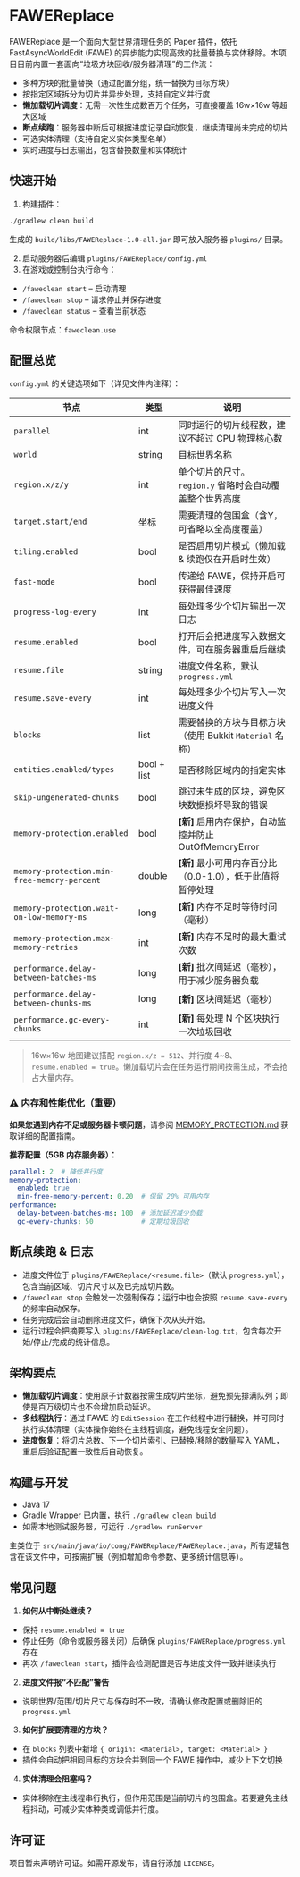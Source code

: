 # FAWEReplace

FAWEReplace 是一个面向大型世界清理任务的 Paper 插件，依托 FastAsyncWorldEdit (FAWE) 的异步能力实现高效的批量替换与实体移除。本项目目前内置一套面向“垃圾方块回收/服务器清理”的工作流：

- 多种方块的批量替换（通过配置分组，统一替换为目标方块）
- 按指定区域拆分为切片并异步处理，支持自定义并行度
- **懒加载切片调度**：无需一次性生成数百万个任务，可直接覆盖 16w×16w 等超大区域
- **断点续跑**：服务器中断后可根据进度记录自动恢复，继续清理尚未完成的切片
- 可选实体清理（支持自定义实体类型名单）
- 实时进度与日志输出，包含替换数量和实体统计

## 快速开始

1. 构建插件：

  ```bash
  ./gradlew clean build
  ```

  生成的 `build/libs/FAWEReplace-1.0-all.jar` 即可放入服务器 `plugins/` 目录。

2. 启动服务器后编辑 `plugins/FAWEReplace/config.yml`
3. 在游戏或控制台执行命令：
  - `/faweclean start` – 启动清理
  - `/faweclean stop` – 请求停止并保存进度
  - `/faweclean status` – 查看当前状态

命令权限节点：`faweclean.use`

## 配置总览

`config.yml` 的关键选项如下（详见文件内注释）：

| 节点 | 类型 | 说明 |
|------|------|------|
| `parallel` | int | 同时运行的切片线程数，建议不超过 CPU 物理核心数 |
| `world` | string | 目标世界名称 |
| `region.x/z/y` | int | 单个切片的尺寸。`region.y` 省略时会自动覆盖整个世界高度 |
| `target.start/end` | 坐标 | 需要清理的包围盒（含Y，可省略以全高度覆盖）|
| `tiling.enabled` | bool | 是否启用切片模式（懒加载 & 续跑仅在开启时生效）|
| `fast-mode` | bool | 传递给 FAWE，保持开启可获得最佳速度 |
| `progress-log-every` | int | 每处理多少个切片输出一次日志 |
| `resume.enabled` | bool | 打开后会把进度写入数据文件，可在服务器重启后继续 |
| `resume.file` | string | 进度文件名称，默认 `progress.yml` |
| `resume.save-every` | int | 每处理多少个切片写入一次进度文件 |
| `blocks` | list | 需要替换的方块与目标方块（使用 Bukkit `Material` 名称） |
| `entities.enabled/types` | bool + list | 是否移除区域内的指定实体 |
| `skip-ungenerated-chunks` | bool | 跳过未生成的区块，避免区块数据损坏导致的错误 |
| `memory-protection.enabled` | bool | **[新]** 启用内存保护，自动监控并防止 OutOfMemoryError |
| `memory-protection.min-free-memory-percent` | double | **[新]** 最小可用内存百分比（0.0-1.0），低于此值将暂停处理 |
| `memory-protection.wait-on-low-memory-ms` | long | **[新]** 内存不足时等待时间（毫秒） |
| `memory-protection.max-memory-retries` | int | **[新]** 内存不足时的最大重试次数 |
| `performance.delay-between-batches-ms` | long | **[新]** 批次间延迟（毫秒），用于减少服务器负载 |
| `performance.delay-between-chunks-ms` | long | **[新]** 区块间延迟（毫秒） |
| `performance.gc-every-chunks` | int | **[新]** 每处理 N 个区块执行一次垃圾回收 |

> 16w×16w 地图建议搭配 `region.x/z = 512`、并行度 4~8、`resume.enabled = true`。懒加载切片会在任务运行期间按需生成，不会抢占大量内存。

### ⚠️ 内存和性能优化（重要）

**如果您遇到内存不足或服务器卡顿问题**，请参阅 [MEMORY_PROTECTION.md](MEMORY_PROTECTION.md) 获取详细的配置指南。

**推荐配置（5GB 内存服务器）：**
```yaml
parallel: 2  # 降低并行度
memory-protection:
  enabled: true
  min-free-memory-percent: 0.20  # 保留 20% 可用内存
performance:
  delay-between-batches-ms: 100  # 添加延迟减少负载
  gc-every-chunks: 50            # 定期垃圾回收
```

## 断点续跑 & 日志

- 进度文件位于 `plugins/FAWEReplace/<resume.file>`（默认 `progress.yml`），包含当前区域、切片尺寸以及已完成切片数。
- `/faweclean stop` 会触发一次强制保存；运行中也会按照 `resume.save-every` 的频率自动保存。
- 任务完成后会自动删除进度文件，确保下次从头开始。
- 运行过程会把摘要写入 `plugins/FAWEReplace/clean-log.txt`，包含每次开始/停止/完成的统计信息。

## 架构要点

- **懒加载切片调度**：使用原子计数器按需生成切片坐标，避免预先排满队列；即使是百万级切片也不会增加启动延迟。
- **多线程执行**：通过 FAWE 的 `EditSession` 在工作线程中进行替换，并可同时执行实体清理（实体操作始终在主线程调度，避免线程安全问题）。
- **进度恢复**：将切片总数、下一个切片索引、已替换/移除的数量写入 YAML，重启后验证配置一致性后自动恢复。

## 构建与开发

- Java 17
- Gradle Wrapper 已内置，执行 `./gradlew clean build`
- 如需本地测试服务器，可运行 `./gradlew runServer`

主类位于 `src/main/java/io/cong/FAWEReplace/FAWEReplace.java`，所有逻辑包含在该文件中，可按需扩展（例如增加命令参数、更多统计信息等）。

## 常见问题

1. **如何从中断处继续？**
  - 保持 `resume.enabled = true`
  - 停止任务（命令或服务器关闭）后确保 `plugins/FAWEReplace/progress.yml` 存在
  - 再次 `/faweclean start`，插件会检测配置是否与进度文件一致并继续执行

2. **进度文件报“不匹配”警告**
  - 说明世界/范围/切片尺寸与保存时不一致，请确认修改配置或删除旧的 `progress.yml`

3. **如何扩展要清理的方块？**
  - 在 `blocks` 列表中新增 `{ origin: <Material>, target: <Material> }`
  - 插件会自动把相同目标的方块合并到同一个 FAWE 操作中，减少上下文切换

4. **实体清理会阻塞吗？**
  - 实体移除在主线程串行执行，但作用范围是当前切片的包围盒。若要避免主线程抖动，可减少实体种类或调低并行度。

## 许可证

项目暂未声明许可证。如需开源发布，请自行添加 `LICENSE`。